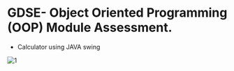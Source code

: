 # GDSE- Object Oriented Programming (OOP) Module Assessment.

* Calculator using JAVA swing


![1](https://github.com/malintha-induwara/swing-calculator/assets/60071404/17111c37-5afe-4ce2-8641-056924459bc2)
